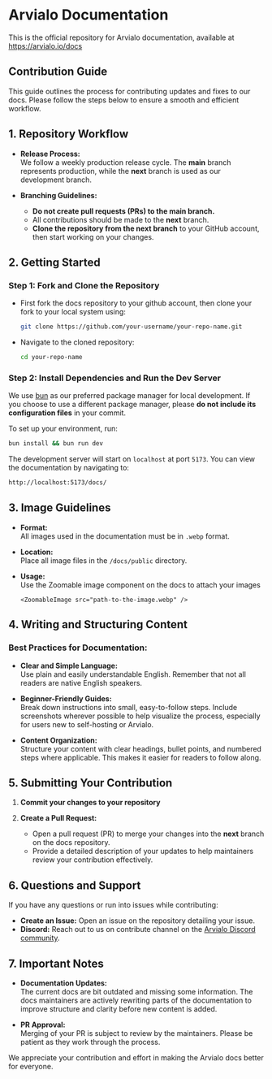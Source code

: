 # Arvialo Documentation
This is the official repository for Arvialo documentation, available at https://arvialo.io/docs


## Contribution Guide
This guide outlines the process for contributing updates and fixes to our docs. Please follow the steps below to ensure a smooth and efficient workflow.

## 1. Repository Workflow
- **Release Process:**  
  We follow a weekly production release cycle. The **main** branch represents production, while the **next** branch is used as our development branch.

- **Branching Guidelines:**  
  - **Do not create pull requests (PRs) to the main branch.**  
  - All contributions should be made to the **next** branch.
  - **Clone the repository from the next branch** to your GitHub account, then start working on your changes.


## 2. Getting Started

### Step 1: Fork and Clone the Repository
- First fork the docs repository to your github account, then clone your fork to your local system using:
  ```sh
  git clone https://github.com/your-username/your-repo-name.git
  ```
- Navigate to the cloned repository:
  ```sh
  cd your-repo-name
  ```

### Step 2: Install Dependencies and Run the Dev Server
We use [bun](https://bun.sh/) as our preferred package manager for local development. If you choose to use a different package manager, please **do not include its configuration files** in your commit.

To set up your environment, run:
```bash
bun install && bun run dev
```

The development server will start on `localhost` at port `5173`. You can view the documentation by navigating to:
```bash
http://localhost:5173/docs/
```


## 3. Image Guidelines
- **Format:**  
  All images used in the documentation must be in `.webp` format.
  
- **Location:**  
  Place all image files in the `/docs/public` directory.

- **Usage:**  
  Use the Zoomable image component on the docs to attach your images
  ```vue
  <ZoomableImage src="path-to-the-image.webp" />
  ```


## 4. Writing and Structuring Content

### Best Practices for Documentation:
- **Clear and Simple Language:**  
  Use plain and easily understandable English. Remember that not all readers are native English speakers.
  
- **Beginner-Friendly Guides:**  
  Break down instructions into small, easy-to-follow steps. Include screenshots wherever possible to help visualize the process, especially for users new to self-hosting or Arvialo.

- **Content Organization:**  
  Structure your content with clear headings, bullet points, and numbered steps where applicable. This makes it easier for readers to follow along.


## 5. Submitting Your Contribution
1. **Commit your changes to your repository**  

2. **Create a Pull Request:**  
   - Open a pull request (PR) to merge your changes into the **next** branch on the docs repository. 
   - Provide a detailed description of your updates to help maintainers review your contribution effectively.


## 6. Questions and Support
If you have any questions or run into issues while contributing:
  - **Create an Issue:** Open an issue on the repository detailing your issue.
  - **Discord:** Reach out to us on contribute channel on the [Arvialo Discord community](https://arvialo.io/discord).


## 7. Important Notes
- **Documentation Updates:**  
  The current docs are bit outdated and missing some information. The docs maintainers are actively rewriting parts of the documentation to improve structure and clarity before new content is added.

- **PR Approval:**  
  Merging of your PR is subject to review by the maintainers. Please be patient as they work through the process.


We appreciate your contribution and effort in making the Arvialo docs better for everyone.